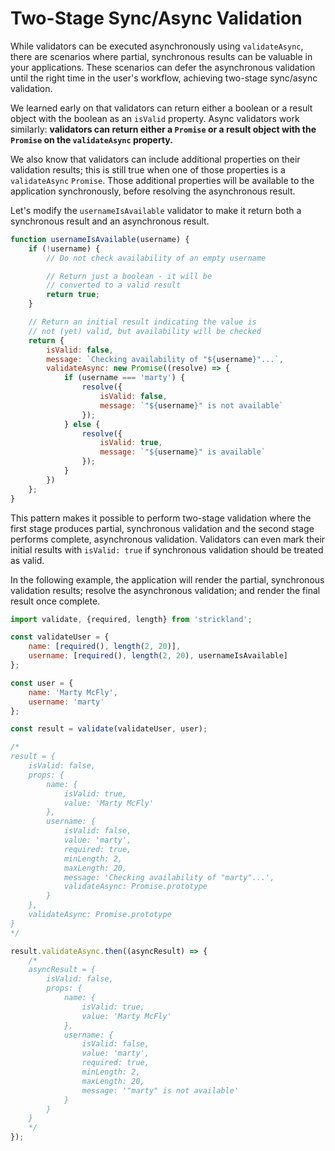# Two-Stage Sync/Async Validation

While validators can be executed asynchronously using `validateAsync`, there are scenarios where partial, synchronous results can be valuable in your applications. These scenarios can defer the asynchronous validation until the right time in the user's workflow, achieving two-stage sync/async validation.

We learned early on that validators can return either a boolean or a result object with the boolean as an `isValid` property. Async validators work similarly: **validators can return either a `Promise` or a result object with the `Promise` on the `validateAsync` property.**

We also know that validators can include additional properties on their validation results; this is still true when one of those properties is a `validateAsync` `Promise`. Those additional properties will be available to the application synchronously, before resolving the asynchronous result.

Let's modify the `usernameIsAvailable` validator to make it return both a synchronous result and an asynchronous result.

``` jsx
function usernameIsAvailable(username) {
    if (!username) {
        // Do not check availability of an empty username

        // Return just a boolean - it will be
        // converted to a valid result
        return true;
    }

    // Return an initial result indicating the value is
    // not (yet) valid, but availability will be checked
    return {
        isValid: false,
        message: `Checking availability of "${username}"...`,
        validateAsync: new Promise((resolve) => {
            if (username === 'marty') {
                resolve({
                    isValid: false,
                    message: `"${username}" is not available`
                });
            } else {
                resolve({
                    isValid: true,
                    message: `"${username}" is available`
                });
            }
        })
    };
}
```

This pattern makes it possible to perform two-stage validation where the first stage produces partial, synchronous validation and the second stage performs complete, asynchronous validation. Validators can even mark their initial results with `isValid: true` if synchronous validation should be treated as valid.

In the following example, the application will render the partial, synchronous validation results; resolve the asynchronous validation; and render the final result once complete.

``` jsx
import validate, {required, length} from 'strickland';

const validateUser = {
    name: [required(), length(2, 20)],
    username: [required(), length(2, 20), usernameIsAvailable]
};

const user = {
    name: 'Marty McFly',
    username: 'marty'
};

const result = validate(validateUser, user);

/*
result = {
    isValid: false,
    props: {
        name: {
            isValid: true,
            value: 'Marty McFly'
        },
        username: {
            isValid: false,
            value: 'marty',
            required: true,
            minLength: 2,
            maxLength: 20,
            message: 'Checking availability of "marty"...',
            validateAsync: Promise.prototype
        }
    },
    validateAsync: Promise.prototype
}
*/

result.validateAsync.then((asyncResult) => {
    /*
    asyncResult = {
        isValid: false,
        props: {
            name: {
                isValid: true,
                value: 'Marty McFly'
            },
            username: {
                isValid: false,
                value: 'marty',
                required: true,
                minLength: 2,
                maxLength: 20,
                message: '"marty" is not available'
            }
        }
    }
    */
});
```
